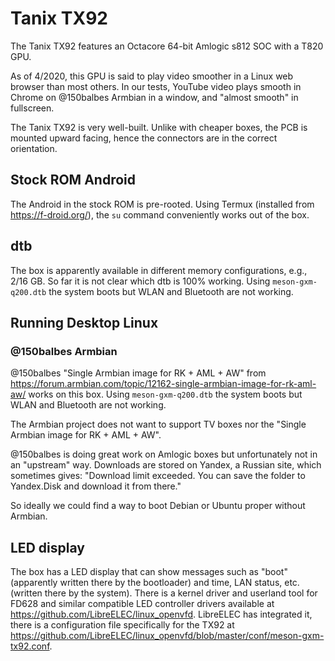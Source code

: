 # Tanix TX92

The Tanix TX92 features an Octacore 64-bit Amlogic s812 SOC with a T820 GPU. 

As of 4/2020, this GPU is said to play video smoother in a Linux web browser than most others. In our tests, YouTube video plays smooth in Chrome on @150balbes Armbian in a window, and "almost smooth" in fullscreen.

The Tanix TX92 is very well-built. Unlike with cheaper boxes, the PCB is mounted upward facing, hence the connectors are in the correct orientation.

## Stock ROM Android

The Android in the stock ROM is pre-rooted. Using Termux (installed from https://f-droid.org/), the `su` command conveniently works out of the box.

## dtb

The box is apparently available in different memory configurations, e.g., 2/16 GB. So far it is not clear which dtb is 100% working. Using `meson-gxm-q200.dtb` the system boots but WLAN and Bluetooth are not working.

## Running Desktop Linux

### @150balbes Armbian

@150balbes "Single Armbian image for RK + AML + AW" from https://forum.armbian.com/topic/12162-single-armbian-image-for-rk-aml-aw/ works on this box. Using `meson-gxm-q200.dtb` the system boots but WLAN and Bluetooth are not working.

The Armbian project does not want to support TV boxes nor the "Single Armbian image for RK + AML + AW".

@150balbes is doing great work on Amlogic boxes but unfortunately not in an "upstream" way. Downloads are stored on Yandex, a Russian site, which sometimes gives: "Download limit exceeded. You can save the folder to Yandex.Disk and download it from there."

So ideally we could find a way to boot Debian or Ubuntu proper without Armbian.

## LED display

The box has a LED display that can show messages such as "boot" (apparently written there by the bootloader) and time, LAN status, etc. (written there by the system). There is a kernel driver and userland tool for FD628 and similar compatible LED controller drivers available at https://github.com/LibreELEC/linux_openvfd. LibreELEC has integrated it, there is a configuration file specifically for the TX92 at https://github.com/LibreELEC/linux_openvfd/blob/master/conf/meson-gxm-tx92.conf.
